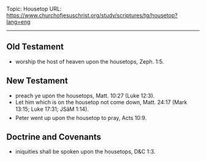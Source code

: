 Topic: Housetop
URL: https://www.churchofjesuschrist.org/study/scriptures/tg/housetop?lang=eng

---

## Old Testament

- worship the host of heaven upon the housetops, Zeph. 1:5.

## New Testament

- preach ye upon the housetops, Matt. 10:27 (Luke 12:3).
- Let him which is on the housetop not come down, Matt. 24:17 (Mark 13:15; Luke 17:31; JSâM 1:14).
- Peter went up upon the housetop to pray, Acts 10:9.

## Doctrine and Covenants

- iniquities shall be spoken upon the housetops, D&C 1:3.

